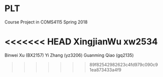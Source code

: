 # PLT
Course Project in COMS4115 Spring 2018

<<<<<<< HEAD
XingjianWu xw2534
=======

Binwei Xu (BX2157)
Yi Zhang (yz3206)
Guanming Qiao (gq2135)
>>>>>>> 89f82542982623c4fd979c090c91ea873433a4f9
